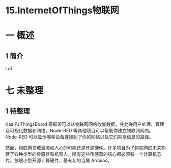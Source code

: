 # 15.InternetOfThings物联网

# 一 概述
## 1 简介
LoT

# 七 未整理
## 1 待整理
Kaa 和 ThingsBoard 等框架可以从物联网网络收集数据，并允许用户处理、管理及可视化数据和网络。Node-RED 等其他项目可以帮助你建立物联网网络。Node-RED 可以显示哪些设备连接到了你的网络以及它们共享信息的路径。

然而，物联网领域最激动人心的可能还是开源硬件。许多项目为了物联网的未来构建了各种类型的传感器和机器人。所有这些传感器的核心都必须有一个计算机芯片。放眼小型开源计算硬件，最有名的当属 Arduino。